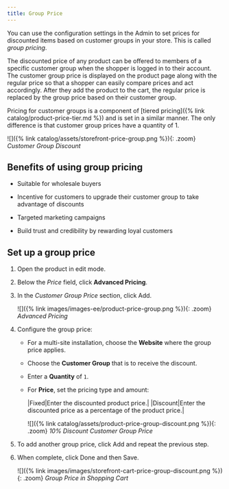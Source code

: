 ```yaml
---
title: Group Price
---
```


You can use the configuration settings in the Admin to set prices for discounted items based on customer groups in your store. This is called _group pricing_.

The discounted price of any product can be offered to members of a specific customer group when the shopper is  logged in to their account. The customer group price is displayed on the product page along with the regular price so that a shopper can easily compare prices and act accordingly. After they add the product to the cart, the regular price is replaced by the group price based on their customer group.

Pricing for customer groups is a component of [tiered pricing]({% link catalog/product-price-tier.md %}) and is set in a similar manner. The only difference is that customer group prices have a quantity of 1.

![]({% link catalog/assets/storefront-price-group.png %}){: .zoom}
_Customer Group Discount_

## Benefits of using group pricing

- Suitable for wholesale buyers

- Incentive for customers to upgrade their customer group to take advantage of discounts

- Targeted marketing campaigns

- Build trust and credibility by rewarding loyal customers

## Set up a group price

1. Open the product in edit mode.

1. Below the _Price_ field, click **Advanced Pricing**.

1. In the _Customer Group Price_ section, click <span class="btn">Add</span>.

   ![]({% link images/images-ee/product-price-group.png %}){: .zoom}
   _Advanced Pricing_

1. Configure the group price:

   - For a multi-site installation, choose the **Website** where the group price applies.

   - Choose the **Customer Group** that is to receive the discount.

   - Enter a **Quantity** of `1`.

   - For **Price**, set the pricing type and amount:

      |Fixed|Enter the discounted product price.|
      |Discount|Enter the discounted price as a percentage of the product price.|

      ![]({% link catalog/assets/product-price-group-discount.png %}){: .zoom}
      _10% Discount Customer Group Price_

1. To add another group price, click <span class="btn">Add</span> and repeat the previous step.

1. When complete, click <span class="btn">Done</span> and then <span class="btn">Save</span>.

    ![]({% link images/images/storefront-cart-price-group-discount.png %}){: .zoom}
    _Group Price in Shopping Cart_
